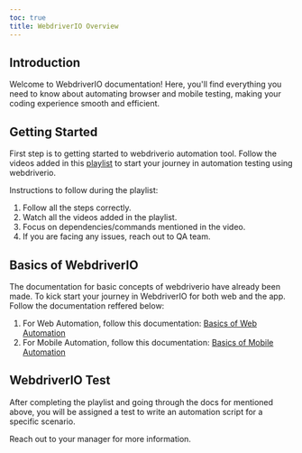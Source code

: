 ```yaml
---
toc: true
title: WebdriverIO Overview
---
```


## Introduction
Welcome to WebdriverIO documentation! Here, you'll find everything you need to know about automating browser and mobile testing, making your coding experience smooth and efficient.

## Getting Started
First step is to getting started to webdriverio automation tool. Follow the videos added in this [playlist](https://www.youtube.com/playlist?list=PLhW3qG5bs-L9K2xtu-04jZFqykzXzqJW8) to start your journey in automation testing using webdriverio.

Instructions to follow during the playlist:
1. Follow all the steps correctly.
2. Watch all the videos added in the playlist.
3. Focus on dependencies/commands mentioned in the video.
4. If you are facing any issues, reach out to QA team.

## Basics of WebdriverIO
The documentation for basic concepts of webdriverio have already been made. To kick start your journey in WebdriverIO for both web and the app. Follow the documentation reffered below:

1. For Web Automation, follow this documentation: [Basics of Web Automation](./2.web/1.basics-of-web-automation.md)
2. For Mobile Automation, follow this documentation: [Basics of Mobile Automation](./3.mobile/1.basics-of-mobile-automation.md)

## WebdriverIO Test
After completing the playlist and going through the docs for mentioned above, you will be assigned a test to write an automation script for a specific scenario.

Reach out to your manager for more information.